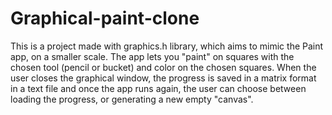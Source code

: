 # Graphical-paint-clone

This is a project made with graphics.h library, which aims to mimic the Paint app, on a smaller scale.
The app lets you "paint" on squares with the chosen tool (pencil or bucket) and color on the chosen squares. When the user closes the graphical window, the progress is saved in a matrix format in a text file and once the app runs again, the user can choose between loading the progress, or generating a new empty "canvas".
